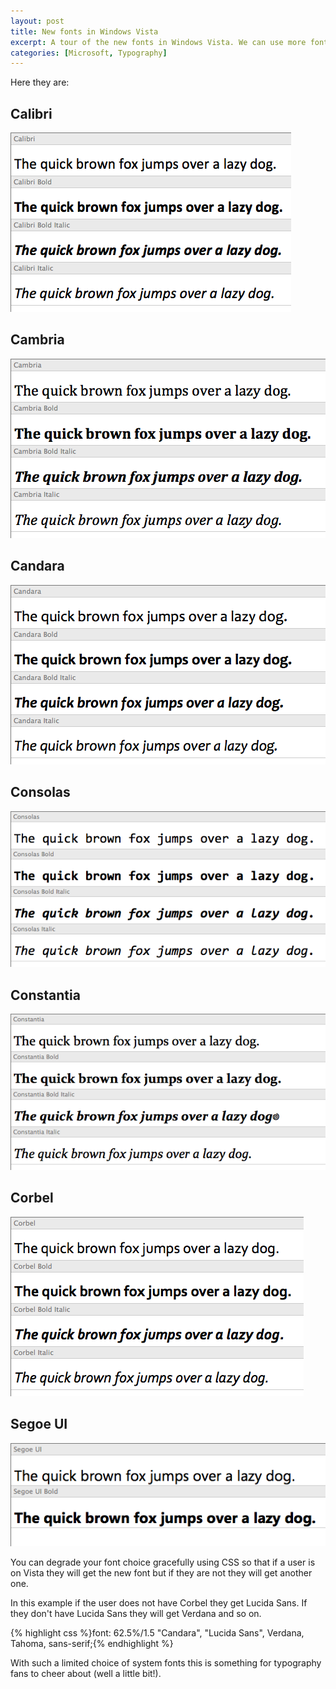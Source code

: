 ```yaml
--- 
layout: post
title: New fonts in Windows Vista
excerpt: A tour of the new fonts in Windows Vista. We can use more fonts!
categories: [Microsoft, Typography]
---
```

Here they are:

## Calibri

![Calibri][1] 

## Cambria

![Cambria][2] 

## Candara

![Candara][3] 

## Consolas

![Consolas][4] 

## Constantia

![Constantia][5] 

## Corbel

![Corbel][6] 

## Segoe UI

![Segoe UI][7] 

You can degrade your font choice gracefully using CSS so that if a user is on Vista they will get the new font but if they are not they will get another one.

In this example if the user does not have Corbel they get Lucida Sans. If they don't have Lucida Sans they will get Verdana and so on. 

{% highlight css %}font: 62.5%/1.5 "Candara", "Lucida Sans", Verdana, Tahoma, sans-serif;{% endhighlight %}

With such a limited choice of system fonts this is something for typography fans to cheer about (well a little bit!).

 [1]: /images/articles/calibri.png "Calibri"
 [2]: /images/articles/cambria.png "Cambria"
 [3]: /images/articles/candara.png "Candara"
 [4]: /images/articles/consolas.png "Consolas"
 [5]: /images/articles/constantia.png "Constantia"
 [6]: /images/articles/corbel.png "Corbel"
 [7]: /images/articles/segoe_ui.png "Segoe UI"
